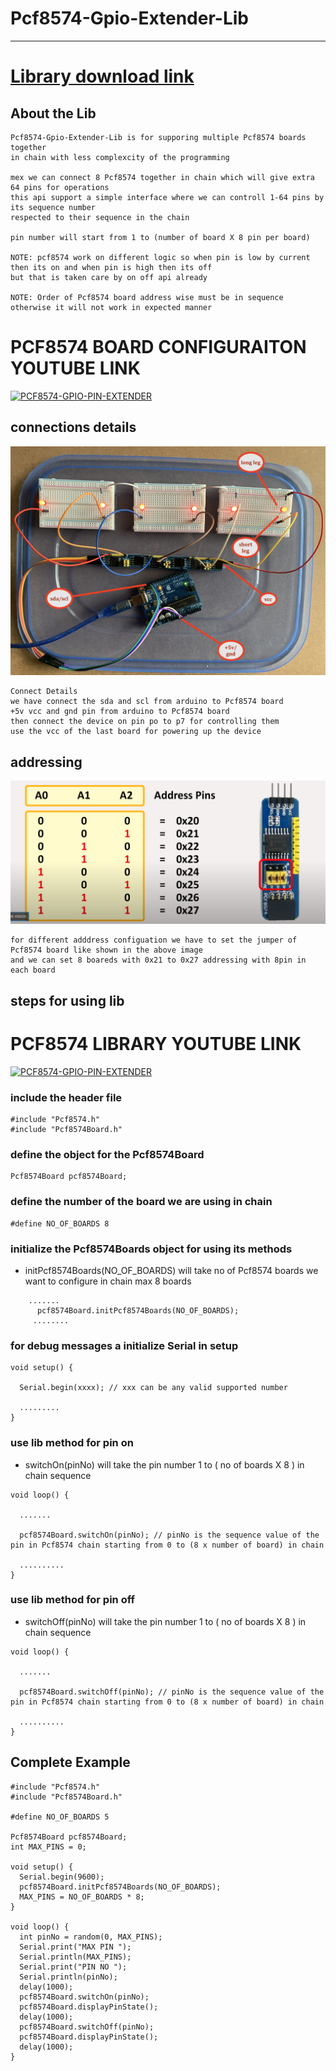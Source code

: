 # Pcf8574-Gpio-Extender-Lib

---

# <a href="https://github.com/adarshkumarsingh83/Pcf8574-Gpio-Extender-Lib/archive/production.zip"> Library download link </a>

## About the Lib
```
Pcf8574-Gpio-Extender-Lib is for supporing multiple Pcf8574 boards together 
in chain with less complexcity of the programming 

mex we can connect 8 Pcf8574 together in chain which will give extra 64 pins for operations 
this api support a simple interface where we can controll 1-64 pins by its sequence number 
respected to their sequence in the chain 

pin number will start from 1 to (number of board X 8 pin per board)

NOTE: pcf8574 work on different logic so when pin is low by current then its on and when pin is high then its off 
but that is taken care by on off api already 

NOTE: Order of Pcf8574 board address wise must be in sequence otherwise it will not work in expected manner 

``` 

# PCF8574 BOARD CONFIGURAITON YOUTUBE LINK 
[![PCF8574-GPIO-PIN-EXTENDER](http://img.youtube.com/vi/HQZA2aJluAk/0.jpg)](https://www.youtube.com/watch?v=HQZA2aJluAk "PCF8574")

## connections details 

![img](/image/connections.JPG)
```
Connect Details 
we have connect the sda and scl from arduino to Pcf8574 board 
+5v vcc and gnd pin from arduino to Pcf8574 board 
then connect the device on pin po to p7 for controlling them 
use the vcc of the last board for powering up the device 

```


## addressing 
![img](/image/PCF8574-ADDRESS-CONFIG.png)
```
for different adddress configuation we have to set the jumper of Pcf8574 board like shown in the above image 
and we can set 8 boareds with 0x21 to 0x27 addressing with 8pin in each board
```

## steps for using lib

# PCF8574 LIBRARY YOUTUBE LINK 
[![PCF8574-GPIO-PIN-EXTENDER](http://img.youtube.com/vi/VecIVlmVPHU/0.jpg)](https://www.youtube.com/watch?v=VecIVlmVPHU "PCF8574")


### include the header file 
```
#include "Pcf8574.h"
#include "Pcf8574Board.h"
```


### define the object for the Pcf8574Board
```
Pcf8574Board pcf8574Board;
```

### define the number of the board we are using in chain 
```
#define NO_OF_BOARDS 8
```


### initialize the Pcf8574Boards object for using its methods 
* initPcf8574Boards(NO_OF_BOARDS) will take no of Pcf8574 boards we want to configure in chain max 8 boards 
```
    .......
      pcf8574Board.initPcf8574Boards(NO_OF_BOARDS);
     ........
```


### for debug messages a initialize Serial in setup 
```
void setup() {
  
  Serial.begin(xxxx); // xxx can be any valid supported number 

  .........
}

```

### use lib method for pin on 
* switchOn(pinNo) will take the pin number 1 to ( no of boards X 8 ) in chain sequence 
```
void loop() {
  
  .......

  pcf8574Board.switchOn(pinNo); // pinNo is the sequence value of the pin in Pcf8574 chain starting from 0 to (8 x number of board) in chain 
  
  ..........
}

```

### use lib method for pin off
* switchOff(pinNo) will take the pin number 1 to ( no of boards X 8 ) in chain sequence 
```
void loop() {
  
  .......

  pcf8574Board.switchOff(pinNo); // pinNo is the sequence value of the pin in Pcf8574 chain starting from 0 to (8 x number of board) in chain 
  
  ..........
}
```


## Complete Example 
```
#include "Pcf8574.h"
#include "Pcf8574Board.h"

#define NO_OF_BOARDS 5

Pcf8574Board pcf8574Board;
int MAX_PINS = 0;

void setup() {
  Serial.begin(9600);
  pcf8574Board.initPcf8574Boards(NO_OF_BOARDS);
  MAX_PINS = NO_OF_BOARDS * 8;
}

void loop() {
  int pinNo = random(0, MAX_PINS);
  Serial.print("MAX PIN ");
  Serial.println(MAX_PINS);
  Serial.print("PIN NO ");
  Serial.println(pinNo);
  delay(1000);
  pcf8574Board.switchOn(pinNo);
  pcf8574Board.displayPinState();
  delay(1000);
  pcf8574Board.switchOff(pinNo);
  pcf8574Board.displayPinState();
  delay(1000);
}

```

